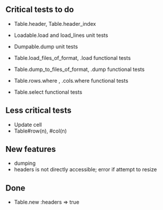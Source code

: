 ## Critical tests to do

- Table.header, Table.header_index
- Loadable.load and load_lines unit tests
- Dumpable.dump unit tests

- Table.load_files_of_format, .load functional tests
- Table.dump_to_files_of_format, .dump functional tests
- Table.rows.where , .cols.where functional tests
- Table.select functional tests

## Less critical tests

- Update cell
- Table#row(n), #col(n)


## New features

- dumping
- headers is not directly accessible; error if attempt to resize


## Done

- Table.new :headers => true
